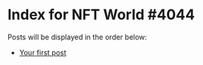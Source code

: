 # Index for NFT World #4044
Posts will be displayed in the order below:

- [Your first post](./001-first.md)

